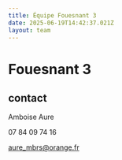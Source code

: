 ```yaml
---
title: Équipe Fouesnant 3
date: 2025-06-19T14:42:37.021Z
layout: team
---
```


# Fouesnant 3



## contact 

 Amboise Aure

07 84 09 74 16

aure_mbrs@orange.fr

